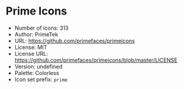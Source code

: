 # Prime Icons

- Number of icons: 313
- Author: PrimeTek
- URL: https://github.com/primefaces/primeicons
- License: MIT
- License URL: https://github.com/primefaces/primeicons/blob/master/LICENSE
- Version: undefined
- Palette: Colorless
- Icon set prefix: `prime`
